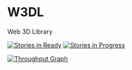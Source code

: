 
# W3DL
Web 3D Library

[![Stories in Ready](https://badge.waffle.io/Elephly/W3DL.svg?label=ready&title=Ready)](http://waffle.io/Elephly/W3DL)
[![Stories in Progress](https://badge.waffle.io/Elephly/W3DL.svg?label=in%20progress&title=In%20Progress)](http://waffle.io/Elephly/W3DL)

[![Throughput Graph](https://graphs.waffle.io/Elephly/W3DL/throughput.svg)](https://waffle.io/Elephly/W3DL/metrics/throughput)
